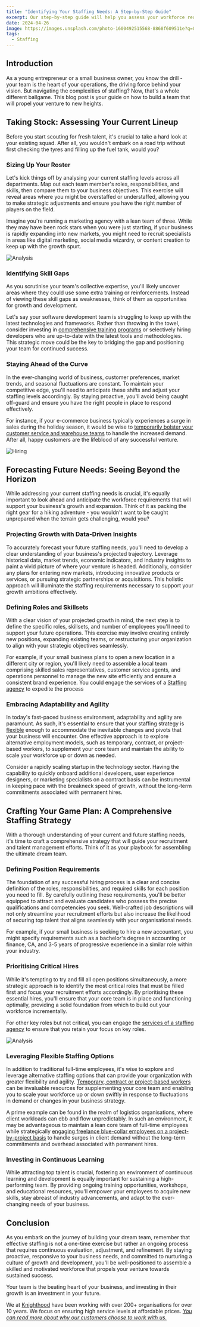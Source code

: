 ```yaml
---
title: "Identifying Your Staffing Needs: A Step-by-Step Guide"
excerpt: Our step-by-step guide will help you assess your workforce requirements, determine the necessary skill sets, and plan your staffing strategy for your startup or small business.
date: 2024-04-26
image: https://images.unsplash.com/photo-1600492515568-8868f609511e?q=80&w=3233&auto=format&fit=crop&ixlib=rb-4.0.3&ixid=M3wxMjA3fDB8MHxwaG90by1wYWdlfHx8fGVufDB8fHx8fA%3D%3D
tags:
  - Staffing
---
```

## Introduction

As a young entrepreneur or a small business owner, you know the drill - your team is the heart of your operations, the driving force behind your vision. But navigating the complexities of staffing? Now, that's a whole different ballgame. This blog post is your guide on how to build a team that will propel your venture to new heights.

## Taking Stock: Assessing Your Current Lineup

Before you start scouting for fresh talent, it's crucial to take a hard look at your existing squad. After all, you wouldn't embark on a road trip without first checking the tyres and filling up the fuel tank, would you?

### Sizing Up Your Roster

Let's kick things off by analysing your current staffing levels across all departments. Map out each team member's roles, responsibilities, and skills, then compare them to your business objectives. This exercise will reveal areas where you might be overstaffed or understaffed, allowing you to make strategic adjustments and ensure you have the right number of players on the field.

Imagine you're running a marketing agency with a lean team of three. While they may have been rock stars when you were just starting, if your business is rapidly expanding into new markets, you might need to recruit specialists in areas like digital marketing, social media wizardry, or content creation to keep up with the growth spurt.

![Analysis](https://images.unsplash.com/photo-1568219557405-376e23e4f7cf?q=80&w=3474&auto=format&fit=crop&ixlib=rb-4.0.3&ixid=M3wxMjA3fDB8MHxwaG90by1wYWdlfHx8fGVufDB8fHx8fA%3D%3D)

### Identifying Skill Gaps

As you scrutinise your team's collective expertise, you'll likely uncover areas where they could use some extra training or reinforcements. Instead of viewing these skill gaps as weaknesses, think of them as opportunities for growth and development.

Let's say your software development team is struggling to keep up with the latest technologies and frameworks. Rather than throwing in the towel, consider investing in [comprehensive training programs](/services/security/iss/training) or selectively hiring developers who are up-to-date with the latest tools and methodologies. This strategic move could be the key to bridging the gap and positioning your team for continued success.

### Staying Ahead of the Curve

In the ever-changing world of business, customer preferences, market trends, and seasonal fluctuations are constant. To maintain your competitive edge, you'll need to anticipate these shifts and adjust your staffing levels accordingly. By staying proactive, you'll avoid being caught off-guard and ensure you have the right people in place to respond effectively.

For instance, if your e-commerce business typically experiences a surge in sales during the holiday season, it would be wise to [temporarily bolster your customer service and warehouse teams](/blog/flex-staffing) to handle the increased demand. After all, happy customers are the lifeblood of any successful venture.


![Hiring](https://images.unsplash.com/photo-1521791136064-7986c2920216?q=80&w=3869&auto=format&fit=crop&ixlib=rb-4.0.3&ixid=M3wxMjA3fDB8MHxwaG90by1wYWdlfHx8fGVufDB8fHx8fA%3D%3D)
## Forecasting Future Needs: Seeing Beyond the Horizon

While addressing your current staffing needs is crucial, it's equally important to look ahead and anticipate the workforce requirements that will support your business's growth and expansion. Think of it as packing the right gear for a hiking adventure - you wouldn't want to be caught unprepared when the terrain gets challenging, would you?

### Projecting Growth with Data-Driven Insights

To accurately forecast your future staffing needs, you'll need to develop a clear understanding of your business's projected trajectory. Leverage historical data, market trends, economic indicators, and industry insights to paint a vivid picture of where your venture is headed. Additionally, consider any plans for entering new markets, introducing innovative products or services, or pursuing strategic partnerships or acquisitions. This holistic approach will illuminate the staffing requirements necessary to support your growth ambitions effectively.

### Defining Roles and Skillsets

With a clear vision of your projected growth in mind, the next step is to define the specific roles, skillsets, and number of employees you'll need to support your future operations. This exercise may involve creating entirely new positions, expanding existing teams, or restructuring your organization to align with your strategic objectives seamlessly.

For example, if your small business plans to open a new location in a different city or region, you'll likely need to assemble a local team comprising skilled sales representatives, customer service agents, and operations personnel to manage the new site efficiently and ensure a consistent brand experience. You could engage the services of a [Staffing agency](/services/staffing) to expedite the process 

### Embracing Adaptability and Agility

In today's fast-paced business environment, adaptability and agility are paramount. As such, it's essential to ensure that your staffing strategy is [flexible](/services/staffing/fs) enough to accommodate the inevitable changes and pivots that your business will encounter. One effective approach is to explore alternative employment models, such as temporary, contract, or project-based workers, to supplement your core team and maintain the ability to scale your workforce up or down as needed.

Consider a rapidly scaling startup in the technology sector. Having the capability to quickly onboard additional developers, user experience designers, or marketing specialists on a contract basis can be instrumental in keeping pace with the breakneck speed of growth, without the long-term commitments associated with permanent hires.

## Crafting Your Game Plan: A Comprehensive Staffing Strategy

With a thorough understanding of your current and future staffing needs, it's time to craft a comprehensive strategy that will guide your recruitment and talent management efforts. Think of it as your playbook for assembling the ultimate dream team.

### Defining Position Requirements

The foundation of any successful hiring process is a clear and concise definition of the roles, responsibilities, and required skills for each position you need to fill. By carefully outlining these requirements, you'll be better equipped to attract and evaluate candidates who possess the precise qualifications and competencies you seek. Well-crafted job descriptions will not only streamline your recruitment efforts but also increase the likelihood of securing top talent that aligns seamlessly with your organisational needs.

For example, if your small business is seeking to hire a new accountant, you might specify requirements such as a bachelor's degree in accounting or finance, CA, and 3-5 years of progressive experience in a similar role within your industry.

### Prioritising Critical Hires

While it's tempting to try and fill all open positions simultaneously, a more strategic approach is to identify the most critical roles that must be filled first and focus your recruitment efforts accordingly. By prioritising these essential hires, you'll ensure that your core team is in place and functioning optimally, providing a solid foundation from which to build out your workforce incrementally.

For other key roles but not critical, you can engage the [services of a staffing agency](/services/staffing) to ensure that you retain your focus on key roles.

![Analysis](https://plus.unsplash.com/premium_photo-1706559780094-648dbe2b2bd0?q=80&w=3870&auto=format&fit=crop&ixlib=rb-4.0.3&ixid=M3wxMjA3fDB8MHxwaG90by1wYWdlfHx8fGVufDB8fHx8fA%3D%3D)
### Leveraging Flexible Staffing Options

In addition to traditional full-time employees, it's wise to explore and leverage alternative staffing options that can provide your organization with greater flexibility and agility. [Temporary, contract or project-based workers](/services/staffing/cs) can be invaluable resources for supplementing your core team and enabling you to scale your workforce up or down swiftly in response to fluctuations in demand or changes in your business strategy.

A prime example can be found in the realm of logistics organisations, where client workloads can ebb and flow unpredictably. In such an environment, it may be advantageous to maintain a lean core team of full-time employees while strategically [engaging freelance blue-collar employees on a project-by-project basis](/services/staffing/fs) to handle surges in client demand without the long-term commitments and overhead associated with permanent hires.

### Investing in Continuous Learning

While attracting top talent is crucial, fostering an environment of continuous learning and development is equally important for sustaining a high-performing team. By providing ongoing training opportunities, workshops, and educational resources, you'll empower your employees to acquire new skills, stay abreast of industry advancements, and adapt to the ever-changing needs of your business.

## Conclusion

As you embark on the journey of building your dream team, remember that effective staffing is not a one-time exercise but rather an ongoing process that requires continuous evaluation, adjustment, and refinement. By staying proactive, responsive to your business needs, and committed to nurturing a culture of growth and development, you'll be well-positioned to assemble a skilled and motivated workforce that propels your venture towards sustained success.

Your team is the beating heart of your business, and investing in their growth is an investment in your future. 


We at [Knighthood](http://knighthood.co) have been working with over 200+ organisations for over 10 years. We focus on ensuring high service levels at affordable prices. [*You can read more about why our customers choose to work with us.*](http://knighthood.co/whyus)
